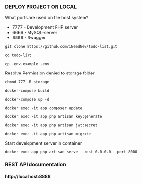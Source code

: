 ### DEPLOY PROJECT ON LOCAL

What ports are used on the host system?
* 7777 - Development PHP server
* 6666 - MySQL-server
* 8888 - Swagger

~~~
git clone https://github.com/iNeedNew/todo-list.git
~~~

~~~
cd todo-list
~~~
~~~
cp .env.example .env
~~~
Resolve Permission denied to storage folder
~~~
chmod 777 -R storage
~~~
~~~
docker-compose build
~~~

~~~
docker-compose up -d
~~~

~~~
docker exec -it app composer update
~~~

~~~
docker exec -it app php artisan key:generate
~~~
~~~
docker exec -it app php artisan jwt:secret
~~~

~~~
docker exec -it app php artisan migrate
~~~

[//]: # (If you need test data on a project)

[//]: # (~~~)

[//]: # (docker exec -it app php artisan db:seed )

[//]: # (~~~)
Start development server in container
~~~
docker exec app php artisan serve --host 0.0.0.0 --port 8000
~~~

### REST API documentation

#### http://localhost:8888
